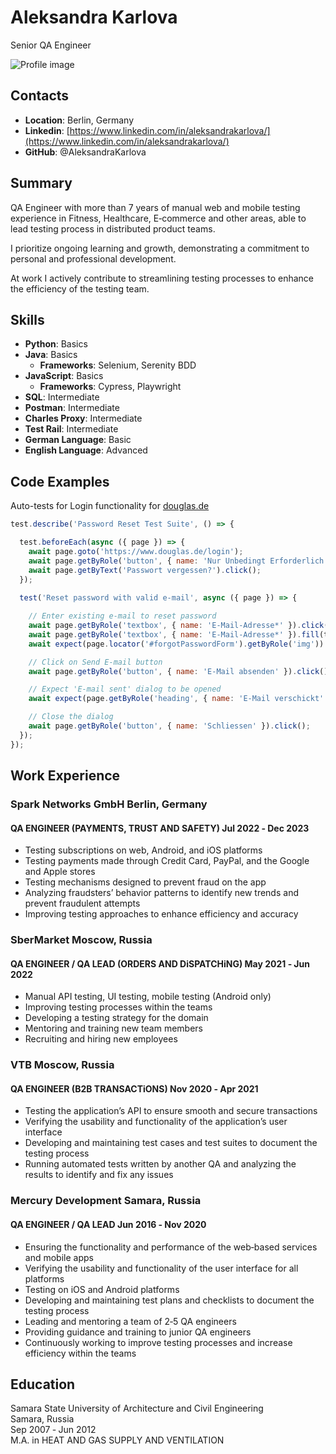 # Aleksandra Karlova

Senior QA Engineer

![Profile image](https://lh3.googleusercontent.com/a/ACg8ocJ1mCVio3TcX_Bx_ckqdA1zo0hp0QxLdMlG-Ot0m4_ogr7EtmRe=s288-c-no)

## Contacts

* **Location**: Berlin, Germany
* **Linkedin**: [https://www.linkedin.com/in/aleksandrakarlova/](https://www.linkedin.com/in/aleksandrakarlova/)
* **GitHub**: @AleksandraKarlova

## Summary
QA Engineer with more than 7 years of manual web and mobile testing experience in Fitness, Healthcare, E‑commerce and other areas, able to
lead testing process in distributed product teams.

I prioritize ongoing learning and growth, demonstrating a commitment to personal and professional development.

At work I actively contribute to streamlining testing processes to enhance the efficiency of the testing team.

## Skills

* **Python**: Basics
* **Java**: Basics
  * **Frameworks**: Selenium, Serenity BDD
* **JavaScript**: Basics
  * **Frameworks**: Cypress, Playwright
* **SQL**: Intermediate
* **Postman**: Intermediate
* **Charles Proxy**: Intermediate
* **Test Rail**: Intermediate
* **German Language**: Basic
* **English Language**: Advanced

## Code Examples

Auto-tests for Login functionality for [douglas.de](https://www.douglas.de/de/login)

```javascript
test.describe('Password Reset Test Suite', () => {

  test.beforeEach(async ({ page }) => {
    await page.goto('https://www.douglas.de/login');
    await page.getByRole('button', { name: 'Nur Unbedingt Erforderlich' }).click();
    await page.getByText('Passwort vergessen?').click();
  });
  
  test('Reset password with valid e-mail', async ({ page }) => {

    // Enter existing e-mail to reset password
    await page.getByRole('textbox', { name: 'E-Mail-Adresse*' }).click();
    await page.getByRole('textbox', { name: 'E-Mail-Adresse*' }).fill(testData.validUser.email);
    await expect(page.locator('#forgotPasswordForm').getByRole('img')).toBeVisible();

    // Click on Send E-mail button
    await page.getByRole('button', { name: 'E-Mail absenden' }).click();

    // Expect 'E-mail sent' dialog to be opened
    await expect(page.getByRole('heading', { name: 'E-Mail verschickt' })).toBeVisible();

    // Close the dialog
    await page.getByRole('button', { name: 'Schliessen' }).click();
  });
});
```

## Work Experience

### Spark Networks GmbH Berlin, Germany

#### QA ENGINEER (PAYMENTS, TRUST AND SAFETY) Jul 2022 ‑ Dec 2023

* Testing subscriptions on web, Android, and iOS platforms
* Testing payments made through Credit Card, PayPal, and the Google and Apple stores
* Testing mechanisms designed to prevent fraud on the app
* Analyzing fraudsters’ behavior patterns to identify new trends and prevent fraudulent attempts
* Improving testing approaches to enhance efficiency and accuracy

### SberMarket Moscow, Russia

#### QA ENGINEER / QA LEAD (ORDERS AND DiSPATCHiNG) May 2021 ‑ Jun 2022

* Manual API testing, UI testing, mobile testing (Android only)
* Improving testing processes within the teams
* Developing a testing strategy for the domain
* Mentoring and training new team members
* Recruiting and hiring new employees

### VTB Moscow, Russia

#### QA ENGINEER (B2B TRANSACTiONS) Nov 2020 ‑ Apr 2021

* Testing the application’s API to ensure smooth and secure transactions
* Verifying the usability and functionality of the application’s user interface
* Developing and maintaining test cases and test suites to document the testing process
* Running automated tests written by another QA and analyzing the results to identify and fix any issues

### Mercury Development Samara, Russia

#### QA ENGINEER / QA LEAD Jun 2016 ‑ Nov 2020

* Ensuring the functionality and performance of the web‑based services and mobile apps
* Verifying the usability and functionality of the user interface for all platforms
* Testing on iOS and Android platforms
* Developing and maintaining test plans and checklists to document the testing process
* Leading and mentoring a team of 2‑5 QA engineers
* Providing guidance and training to junior QA engineers
* Continuously working to improve testing processes and increase efficiency within the teams

## Education

Samara State University of Architecture and Civil Engineering  
Samara, Russia  
Sep 2007 ‑ Jun 2012  
M.A. in HEAT AND GAS SUPPLY AND VENTILATION
